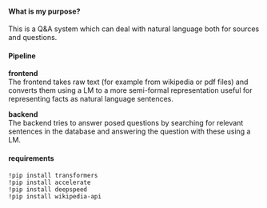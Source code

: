 #### What is my purpose?

This is a Q&A system which can deal with natural language both for sources and questions.

#### Pipeline

**frontend** <br />
The frontend takes raw text (for example from wikipedia or pdf files) and converts them using a LM to a more semi-formal representation useful for representing facts as natural language sentences.

**backend** <br />
The backend tries to answer posed questions by searching for relevant sentences in the database and answering the question with these using a LM.

#### requirements

    !pip install transformers
    !pip install accelerate
    !pip install deepspeed
    !pip install wikipedia-api
    
 
